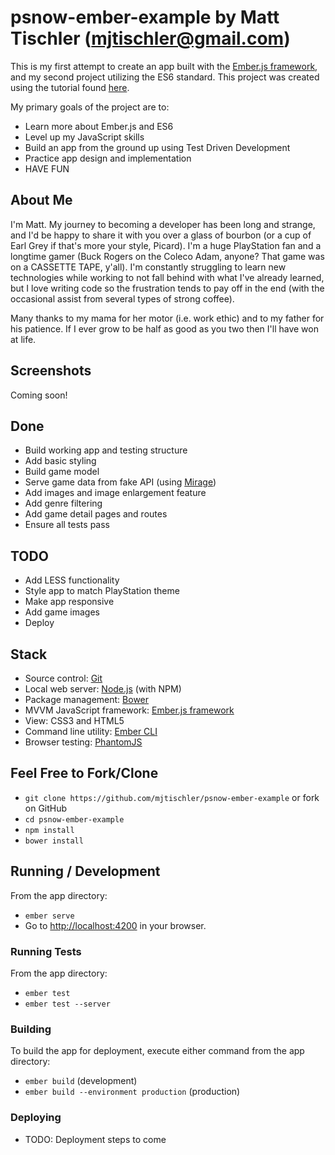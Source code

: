 # psnow-ember-example by Matt Tischler (mjtischler@gmail.com)

This is my first attempt to create an app built with the [Ember.js framework](http://www.emberjs.com), and my second project utilizing the ES6 standard. This project was created using the tutorial found [here](https://guides.emberjs.com/v2.10.0/tutorial/ember-cli/).

My primary goals of the project are to:

* Learn more about Ember.js and ES6
* Level up my JavaScript skills
* Build an app from the ground up using Test Driven Development
* Practice app design and implementation
* HAVE FUN

## About Me

I'm Matt. My journey to becoming a developer has been long and strange, and I'd be happy to share it with you over a glass of bourbon (or a cup of Earl Grey if that's more your style, Picard). I'm a huge PlayStation fan and a longtime gamer (Buck Rogers on the Coleco Adam, anyone? That game was on a CASSETTE TAPE, y'all). I'm constantly struggling to learn new technologies while working to not fall behind with what I've already learned, but I love writing code so the frustration tends to pay off in the end (with the occasional assist from several types of strong coffee).

Many thanks to my mama for her motor (i.e. work ethic) and to my father for his patience. If I ever grow to be half as good as you two then I'll have won at life.

## Screenshots

Coming soon!

## Done

* Build working app and testing structure
* Add basic styling
* Build game model
* Serve game data from fake API (using [Mirage](http://www.ember-cli-mirage.com/))
* Add images and image enlargement feature
* Add genre filtering
* Add game detail pages and routes
* Ensure all tests pass

## TODO

* Add LESS functionality
* Style app to match PlayStation theme
* Make app responsive
* Add game images
* Deploy

## Stack

* Source control: [Git](https://git-scm.com/)
* Local web server: [Node.js](https://nodejs.org/) (with NPM)
* Package management: [Bower](https://bower.io/)
* MVVM JavaScript framework: [Ember.js framework](http://www.emberjs.com)
* View: CSS3 and HTML5
* Command line utility: [Ember CLI](https://ember-cli.com/)
* Browser testing: [PhantomJS](http://phantomjs.org/)

## Feel Free to Fork/Clone

* `git clone https://github.com/mjtischler/psnow-ember-example` or fork on GitHub
* `cd psnow-ember-example`
* `npm install`
* `bower install`

## Running / Development

From the app directory:

* `ember serve`
* Go to [http://localhost:4200](http://localhost:4200) in your browser.

### Running Tests

From the app directory:

* `ember test`
* `ember test --server`

### Building

To build the app for deployment, execute either command from the app directory:

* `ember build` (development)
* `ember build --environment production` (production)

### Deploying

* TODO: Deployment steps to come
